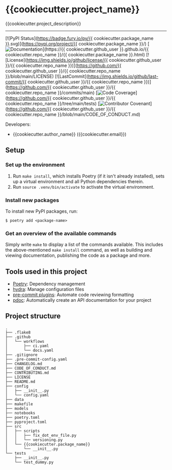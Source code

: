 # {{cookiecutter.project_name}}

{{cookiecutter.project_description}}

______________________________________________________________________
[![PyPI Status](https://badge.fury.io/py/{{ cookiecutter.package_name }}.svg)](https://pypi.org/project/{{ cookiecutter.package_name }}/)
[![Documentation](https://img.shields.io/badge/docs-passing-green)](https://{{ cookiecutter.github_user }}.github.io/{{ cookiecutter.repo_name }}/{{ cookiecutter.package_name }}.html)
[![License](https://img.shields.io/github/license/{{ cookiecutter.github_user }}/{{ cookiecutter.repo_name }})](https://github.com/{{ cookiecutter.github_user }}/{{ cookiecutter.repo_name }}/blob/main/LICENSE)
[![LastCommit](https://img.shields.io/github/last-commit/{{ cookiecutter.github_user }}/{{ cookiecutter.repo_name }})](https://github.com/{{ cookiecutter.github_user }}/{{ cookiecutter.repo_name }}/commits/main)
[![Code Coverage](https://img.shields.io/badge/Coverage-0%25-red.svg)](https://github.com/{{ cookiecutter.github_user }}/{{ cookiecutter.repo_name }}/tree/main/tests)
[![Contributor Covenant](https://img.shields.io/badge/Contributor%20Covenant-2.0-4baaaa.svg)](https://github.com/{{ cookiecutter.github_user }}/{{ cookiecutter.repo_name }}/blob/main/CODE_OF_CONDUCT.md)


Developers:

- {{cookiecutter.author_name}} ({{cookiecutter.email}})


## Setup

### Set up the environment

1. Run `make install`, which installs Poetry (if it isn't already installed), sets up a virtual environment and all Python dependencies therein.
2. Run `source .venv/bin/activate` to activate the virtual environment.

### Install new packages

To install new PyPI packages, run:

```
$ poetry add <package-name>
```

### Get an overview of the available commands

Simply write `make` to display a list of the commands available. This includes the
above-mentioned `make install` command, as well as building and viewing documentation,
publishing the code as a package and more.


## Tools used in this project
* [Poetry](https://towardsdatascience.com/how-to-effortlessly-publish-your-python-package-to-pypi-using-poetry-44b305362f9f): Dependency management
* [hydra](https://hydra.cc/): Manage configuration files
* [pre-commit plugins](https://pre-commit.com/): Automate code reviewing formatting
* [pdoc](https://github.com/pdoc3/pdoc): Automatically create an API documentation for your project


## Project structure
```
.
├── .flake8
├── .github
│   └── workflows
│       ├── ci.yaml
│       └── docs.yaml
├── .gitignore
├── .pre-commit-config.yaml
├── CHANGELOG.md
├── CODE_OF_CONDUCT.md
├── CONTRIBUTING.md
├── LICENSE
├── README.md
├── config
│   ├── __init__.py
│   └── config.yaml
├── data
├── makefile
├── models
├── notebooks
├── poetry.toml
├── pyproject.toml
├── src
│   ├── scripts
│   │   ├── fix_dot_env_file.py
│   │   └── versioning.py
│   └── {{cookiecutter.package_name}}
│       └── __init__.py
└── tests
    ├── __init__.py
    └── test_dummy.py
```
